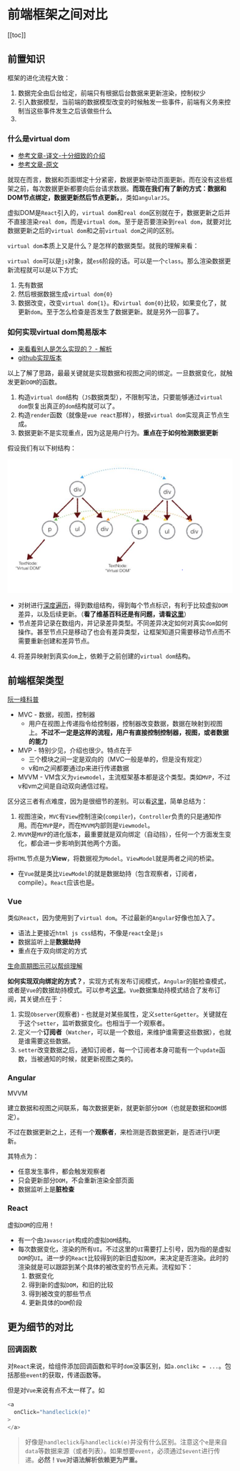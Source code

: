# 前端框架之间对比
[[toc]]

## 前置知识

框架的进化流程大致：

1. 数据完全由后台给定，前端只有根据后台数据来更新渲染，控制权少
2. 引入数据模型，当前端的数据模型改变的时候触发一些事件，前端有义务来控制当这些事件发生之后该做些什么
3. 

### 什么是virtual dom

* [参考文章-译文-十分细致的介绍](https://www.jianshu.com/p/bef1c1ee5a0e)
* [参考文章-原文](http://teropa.info/blog/2015/03/02/change-and-its-detection-in-javascript-frameworks.html)

就现在而言，数据和页面绑定十分紧密，数据更新带动页面更新。而在没有这些框架之前，每次数据更新都要向后台请求数据。**而现在我们有了新的方式：数据和DOM节点绑定，数据更新然后节点更新。**，类如`angularJS`。

虚拟DOM是`React`引入的，`virtual dom`和`real dom`区别就在于，数据更新之后并不直接渲染`real dom`，而是`virtual dom`。至于是否要渲染到`real dom`，就要对比数据更新之后的`virtual dom`和之前`virtual dom`之间的区别。

`virtual dom`本质上又是什么？是怎样的数据类型。就我的理解来看：

`virtual dom`可以是`js`对象，就`es6`阶段的话。可以是一个`class`。那么渲染数据更新流程就可以是以下方式;

1. 先有数据
2. 然后根据数据生成`virtual dom{0}`
3. 数据改变，改变`virtual dom{1}`。和`virtual dom{0}`比较，如果变化了，就更新`dom`。至于怎么检查是否发生了数据更新。就是另外一回事了。

### 如何实现virtual dom简易版本

* [来看看别人是怎么实现的？ - 解析](https://www.zhihu.com/question/29504639)
* [github实现版本](https://github.com/Matt-Esch/virtual-dom)

以上了解了思路，最最关键就是实现数据和视图之间的绑定。一旦数据变化，就触发更新`DOM`的函数。

1. 构造`virtual dom`结构（`JS`数据类型），不限制写法，只要能够通过`virtual dom`恢复出真正的`dom`结构就可以了。
2. 构造`render`函数（就像是`vue react`那样），根据`virtual dom`实现真正节点生成。
3. 数据更新不是实现重点，因为这是用户行为。**重点在于如何检测数据更新**
    
假设我们有以下树结构：

![virtual dom tree](./img/virtualdomtree.png)

* 对树进行[深度遍历](https://zh.wikipedia.org/zh-hans/%E6%B7%B1%E5%BA%A6%E4%BC%98%E5%85%88%E6%90%9C%E7%B4%A2)，得到数组结构，得到每个节点标识，有利于比较虚拟`DOM`差异，以及后续更新。（**看了维基百科还是有问题，请看[这里](https://juejin.im/entry/5912bb9544d904007b0384f1)**）  
* 节点差异记录在数组内，并记录差异类型。不同差异决定如何对真实`dom`如何操作。甚至节点只是移动了也会有差异类型，让框架知道只需要移动节点而不需要重新创建和差异节点。

4. 将差异映射到真实`dom`上，依赖于之前创建的`virtual dom`结构。   


## 前端框架类型

[阮一峰科普](http://www.ruanyifeng.com/blog/2015/02/mvcmvp_mvvm.html)

* MVC - 数据，视图，控制器
    * 用户在视图上传递指令给控制器，控制器改变数据，数据在映射到视图上。**不过不一定是这样的流程，用户有直接控制控制器，视图，或者数据的能力**
* MVP - 特别少见，介绍也很少。特点在于
    * 三个模块之间一定是双向的（MVC一般是单的，但是没有规定）
    * v和m之间都要通过p来进行传递数据
* MVVM - VM含义为`viewmodel`，主流框架基本都是这个类型。类如`MVP`，不过v和vm之间是自动双向通信过程。

区分这三者有点难度，因为是很细节的差别。可以看[这里](http://www.cnblogs.com/xishuai/p/mvc-mvp-mvvm-angularjs-knockoutjs-backbonejs-reactjs-emberjs-avalonjs.html)，简单总结为：

1. 视图渲染，`MVC`有`View`控制渲染(`compiler`)，`Controller`负责的只是通知作用。而在`MVP`是`P`，而在`MVVM`内部则是`Viewmodel`。
2. `MVVM`是`MVP`的进化版本，最重要就是双向绑定（自动挡），任何一个方面发生变化，都会进一步影响到其他两个方面。

将`HTML`节点是为**View**，将数据视为`Model`。`ViewModel`就是两者之间的桥梁。

* 在`Vue`就是类比`ViewModel`的就是数据劫持（包含观察者，订阅者，compile）。`React`应该也是。

### Vue

类似`React`，因为使用到了`virtual dom`。不过最新的`Angular`好像也加入了。

* 语法上更接近`html js css`结构，不像是`react`全是`js`
* 数据监听上是**数据劫持**
* 重点在于双向绑定的方式

[生命周期图示可以帮组理解](https://cn.vuejs.org/v2/guide/instance.html#%E7%94%9F%E5%91%BD%E5%91%A8%E6%9C%9F%E5%9B%BE%E7%A4%BA)

**如何实现双向绑定的方式？**，实现方式有发布订阅模式，`Angular`的脏检查模式，或者是`Vue`的数据劫持模式。可以参考[这里](https://segmentfault.com/a/1190000006599500)。`Vue`数据集劫持模式结合了发布订阅，其关键点在于：

1. 实现`Observer`(观察者) - 也就是对某些属性，定义`setter&getter`。关键就在于这个`setter`，监听数据变化。也相当于一个观察者。
2. 定义一个**订阅者**（`Watcher`，可以是一个数组，来维护谁需要这些数据），也就是谁需要这些数据。
3. `setter`改变数据之后，通知订阅者，每一个订阅者本身可能有一个`update`函数，当被通知的时候，就更新视图之类的。


### Angular

MVVM

建立数据和视图之间联系，每次数据更新，就更新部分`DOM`（也就是数据和`DOM`绑定）。

不过在数据更新之上，还有一个**观察者**，来检测是否数据更新，是否进行UI更新。

其特点为：

* 任意发生事件，都会触发观察者
* 只会更新部分`DOM`，不会重新渲染全部页面
* 数据监听上是**脏检查**

### React

虚拟`DOM`的应用！

* 有一个由`Javascript`构成的虚拟`DOM`结构。
* 每次数据变化，渲染的所有`UI`。不过这里的`UI`需要打上引号，因为指的是虚拟`DOM`的`UI`。进一步的`React`比较得到的新旧虚拟`DOM`，来决定是否渲染。此时的渲染就是可以跟踪到某个具体的被改变的节点元素。流程如下：
    1. 数据变化
    2. 得到新的虚拟`DOM`，和旧的比较
    3. 得到被改变的那些节点
    4. 更新具体的`DOM`阶段

## 更为细节的对比

### 回调函数

对`React`来说，给组件添加回调函数和平时`dom`没事区别，如`a.onclikc = ...`。包括那些`event`的获取，传递函数等。

但是对`Vue`来说有点不太一样了。如

```js
<a
  onClick="handleclick(e)"
>
</a>
```

> 好像是`handleclick`与`handleclick(e)`并没有什么区别。注意这个`e`是来自`data`等数据来源（或者列表）。如果想要`event`，必须通过`$event`进行传递。**必然！`Vue`对语法解析依赖更为严重。**
